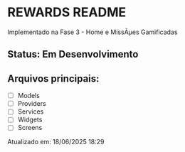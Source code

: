 ﻿# REWARDS README
Implementado na Fase 3 - Home e MissÃµes Gamificadas

## Status: Em Desenvolvimento 

## Arquivos principais:
- [ ] Models
- [ ] Providers  
- [ ] Services
- [ ] Widgets
- [ ] Screens

Atualizado em: 18/06/2025 18:29

